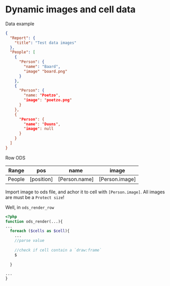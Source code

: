 # Dynamic images and cell data
Data example
```json
{
  "Report": {
    "title": "Test data images"
  },
  "People": [
    {
      "Person": {
        "name": "Baard",
        "image" "board.png"
      }
    },
    {
      "Person": {
        "name: "Poetzo",
        "image": "poetzo.png"
      }
    },
    {
      "Person": {
        "name": "Duuns",
        "image": null
      }
    }
  ]
} 
```
Row ODS

Range | pos | name | image |
------ | -------|----|---
People | [position]|  [Person.name] | [Person.image]

Import image to ods file, and achor it to cell with `[Person.image]`.
All images are must be a `Protect size`!

Well, in `ods_render_row`
```php
<?php
function ods_render(...){
...
  foreach ($cells as $cell){
    ...
    //parse value
    
    //check if cell contain a `draw:frame`
    $
    
  }

...
}
```
